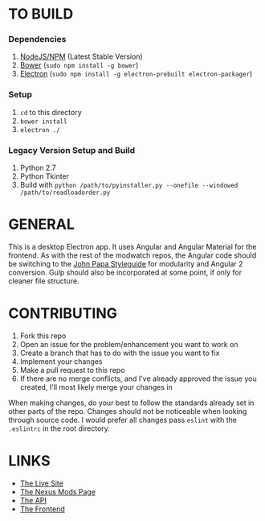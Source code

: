 TO BUILD
==

### Dependencies

1. [NodeJS/NPM](https://nodejs.org) (Latest Stable Version)
2. [Bower](http://bower.io) (`sudo npm install -g bower`)
3. [Electron](http://electron.atom.io/) (`sudo npm install -g electron-prebuilt electron-packager`)

### Setup

1. `cd` to this directory
2. `bower install`
3. `electron ./`

### Legacy Version Setup and Build

1. Python 2.7
2. Python Tkinter
3. Build with `python /path/to/pyinstaller.py --onefile --windowed /path/to/readloadorder.py`

GENERAL
==

This is a desktop Electron app. It uses Angular and Angular Material for the frontend. As with the rest of the modwatch repos, the Angular code should be switching to the [John Papa Styleguide](https://github.com/johnpapa/angular-styleguide) for modularity and Angular 2 conversion. Gulp should also be incorporated at some point, if only for cleaner file structure.

CONTRIBUTING
==

1. Fork this repo
2. Open an issue for the problem/enhancement you want to work on
3. Create a branch that has to do with the issue you want to fix
4. Implement your changes
5. Make a pull request to this repo
6. If there are no merge conflicts, and I've already approved the issue you created, I'll most likely merge your changes in

When making changes, do your best to follow the standards already set in other parts of the repo. Changes should not be noticeable when looking through source code. I would prefer all changes pass `eslint` with the `.eslintrc` in the root directory.

LINKS
==

- [The Live Site](http://www.modwat.ch)
- [The Nexus Mods Page](http://nexusmods.com/skyrim/mods/56640)
- [The API](http://github.com/ansballard/modwatchapi)
- [The Frontend](http://github.com/ansballard/modwatch)
